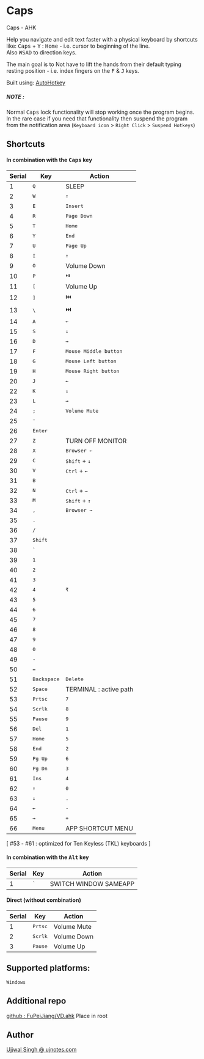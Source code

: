 # Caps

Caps - AHK

Help you navigate and edit text faster with a physical keyboard by shortcuts like: <kbd>Caps</kbd> + <kbd>Y</kbd> : <kbd>Home</kbd> - i.e. cursor to beginning of the line.  
Also <kbd>W</kbd><kbd>S</kbd><kbd>A</kbd><kbd>D</kbd> to direction keys.

The main goal is to Not have to lift the hands from their default typing resting position - i.e. index fingers on the <kbd>F</kbd> & <kbd>J</kbd> keys.

Built using: [AutoHotkey](https://www.autohotkey.com)


##### NOTE :

Normal <kbd>Caps</kbd> lock functionality will stop working once the program begins.  
In the rare case if you need that functionality then suspend the program from the notification area (`Keyboard icon` > `Right Click` > `Suspend Hotkeys`)


## Shortcuts

#### In combination with the <kbd>Caps</kbd> key
| Serial | Key | Action |
|--------|-----|--------|
1|<kbd>Q</kbd>|SLEEP
2|<kbd>W</kbd>|<kbd>↑</kbd>
3|<kbd>E</kbd>|<kbd>Insert</kbd>
4|<kbd>R</kbd>|<kbd>Page Down</kbd>
5|<kbd>T</kbd>|<kbd>Home</kbd>
6|<kbd>Y</kbd>|<kbd>End</kbd>
7|<kbd>U</kbd>|<kbd>Page Up</kbd>
8|<kbd>I</kbd>|<kbd>↑</kbd>
9|<kbd>O</kbd>|Volume Down
10|<kbd>P</kbd>|<kbd>⏯️</kbd>
11|<kbd>[</kbd>|Volume Up
12|<kbd>]</kbd>|⏮️
13|<kbd>\\</kbd>|⏭️
14|<kbd>A</kbd>|<kbd>←</kbd>
15|<kbd>S</kbd>|<kbd>↓</kbd>
16|<kbd>D</kbd>|<kbd>→</kbd>
17|<kbd>F</kbd>|<kbd>Mouse Middle button</kbd>
18|<kbd>G</kbd>|<kbd>Mouse Left button</kbd>
19|<kbd>H</kbd>|<kbd>Mouse Right button</kbd>
20|<kbd>J</kbd>|<kbd>←</kbd>
22|<kbd>K</kbd>|<kbd>↓</kbd>
23|<kbd>L</kbd>|<kbd>→</kbd>
24|<kbd>;</kbd>|<kbd>Volume Mute</kbd>
25|<kbd>'</kbd>|
26|<kbd>Enter</kbd>|
27|<kbd>Z</kbd>|TURN OFF MONITOR
28|<kbd>X</kbd>|<kbd>Browser ←</kbd>
29|<kbd>C</kbd>|<kbd>Shift</kbd> + <kbd>↓</kbd>
30|<kbd>V</kbd>|<kbd>Ctrl</kbd> + <kbd>←</kbd>
31|<kbd>B</kbd>
32|<kbd>N</kbd>|<kbd>Ctrl</kbd> + <kbd>→</kbd>
33|<kbd>M</kbd>|<kbd>Shift</kbd> + <kbd>↑</kbd>
34|<kbd>,</kbd>|<kbd>Browser →</kbd>
35|<kbd>.</kbd>
36|<kbd>/</kbd>
37|<kbd>Shift</kbd>
38|<kbd>`</kbd>
39|<kbd>1</kbd>
40|<kbd>2</kbd>
41|<kbd>3</kbd>
42|<kbd>4</kbd>|<kbd>₹</kbd>
43|<kbd>5</kbd>
44|<kbd>6</kbd>
45|<kbd>7</kbd>
46|<kbd>8</kbd>
47|<kbd>9</kbd>
48|<kbd>0</kbd>
49|<kbd>-</kbd>
50|<kbd>=</kbd>
51|<kbd>Backspace</kbd>|<kbd>Delete</kbd>
52|<kbd>Space</kbd>|TERMINAL : active path
53|<kbd>Prtsc</kbd>|<kbd>7</kbd>
54|<kbd>Scrlk</kbd>|<kbd>8</kbd>
55|<kbd>Pause</kbd>|<kbd>9</kbd>
56|<kbd>Del</kbd>|<kbd>1</kbd>
57|<kbd>Home</kbd>|<kbd>5</kbd>
58|<kbd>End</kbd>|<kbd>2</kbd>
59|<kbd>Pg Up</kbd>|<kbd>6</kbd>
60|<kbd>Pg Dn</kbd>|<kbd>3</kbd>
61|<kbd>Ins</kbd>|<kbd>4</kbd>
62|<kbd>↑</kbd>|<kbd>0</kbd>
63|<kbd>↓</kbd>|<kbd>.</kbd>
64|<kbd>←</kbd>|<kbd>-</kbd>
65|<kbd>→</kbd>|<kbd>+</kbd>
66|<kbd>Menu</kbd>|APP SHORTCUT MENU

[ #53 - #61 : optimized for Ten Keyless (TKL) keyboards ]

#### In combination with the <kbd>Alt</kbd> key
| Serial | Key | Action |
|--------|-----|--------|
1|<kbd>`</kbd>|SWITCH WINDOW SAMEAPP

#### Direct (without combination)
| Serial | Key | Action |
|--------|-----|--------|
1|<kbd>Prtsc</kbd>|Volume Mute
2|<kbd>Scrlk</kbd>|Volume Down
3|<kbd>Pause</kbd>|Volume Up

## Supported platforms:
`Windows`


## Additional repo
[github : FuPeiJiang/VD.ahk](https://github.com/FuPeiJiang/VD.ahk/tree/v2_port)
Place in root

## Author

[Ujjwal Singh @ ujnotes.com](https://ujnotes.com/about_me)
